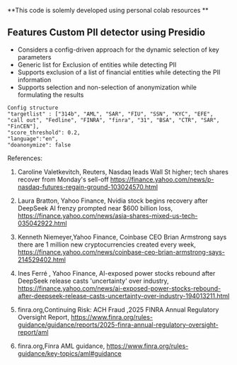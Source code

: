 **This code is solemly developed using personal colab resources **


## Features Custom PII detector using Presidio 

* Considers a config-driven approach for the dynamic selection of key parameters
* Generic list for Exclusion of entities while detecting PII 
* Supports exclusion of a list of financial entities while detecting the PII information
* Supports selection and non-selection of anonymization while formulating the results

```
Config structure
"targetlist" : ["314b", "AML", "SAR", "FIU", "SSN", "KYC", "EFE", "call out", "Fedline", "FINRA", "finra", "31", "BSA", "CTR", "SAR", "FinCEN"],
"score_threshold": 0.2, 
"language":"en",
"doanonymize": false
```

References:

1) Caroline Valetkevitch, Reuters, Nasdaq leads Wall St higher; tech shares recover from Monday's sell-off https://finance.yahoo.com/news/p-nasdaq-futures-regain-ground-103024570.html

2) Laura Bratton, Yahoo Finance, Nvidia stock begins recovery after DeepSeek AI frenzy prompted near $600 billion loss, https://finance.yahoo.com/news/asia-shares-mixed-us-tech-035042922.html

3) Kenneth Niemeyer,Yahoo Finance, Coinbase CEO Brian Armstrong says there are 1 million new cryptocurrencies created every week, https://finance.yahoo.com/news/coinbase-ceo-brian-armstrong-says-214529402.html

4) Ines Ferré , Yahoo Finance, AI-exposed power stocks rebound after DeepSeek release casts 'uncertainty' over industry, https://finance.yahoo.com/news/ai-exposed-power-stocks-rebound-after-deepseek-release-casts-uncertainty-over-industry-194013211.html

5) finra.org,Continuing Risk: ACH Fraud ,2025 FINRA Annual Regulatory Oversight Report, https://www.finra.org/rules-guidance/guidance/reports/2025-finra-annual-regulatory-oversight-report/aml

6) finra.org,Finra AML guidance, https://www.finra.org/rules-guidance/key-topics/aml#guidance
